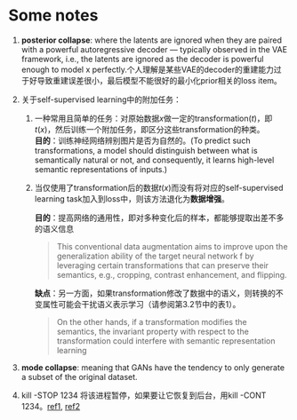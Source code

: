 <script type="text/x-mathjax-config">
  MathJax.Hub.Config({
    tex2jax: {
      inlineMath: [ ['$','$'], ["\\(","\\)"] ],
      processEscapes: true
    }
  });
</script>

<script src="https://cdn.mathjax.org/mathjax/latest/MathJax.js?config=TeX-AMS-MML_HTMLorMML" type="text/javascript"></script>

# Some notes

1. **posterior collapse**: where the latents are ignored when they are paired with a powerful autoregressive decoder — typically observed in the VAE framework, i.e., the latents are ignored as the decoder is powerful enough to model x perfectly.个人理解是某些VAE的decoder的重建能力过于好导致重建误差很小，最后模型不能很好的最小化prior相关的loss item。

2. 关于self-supervised learning中的附加任务：
    1. 一种常用且简单的任务：对原始数据$x$做一定的transformation($t$)，即$t(x)$，然后训练一个附加任务，即区分这些transformation的种类。    
        **目的**：训练神经网络辨别图片是否为自然的。(To predict such transformations, a model should distinguish between what is semantically natural or not, and consequently, it
        learns high-level semantic representations of inputs.)
    2. 当仅使用了transformation后的数据$t(x)$而没有将对应的self-supervised learning task加入到loss中，则该方法退化为**数据增强**。
        
        **目的**：提高网络的通用性，即对多种变化后的样本，都能够提取出差不多的语义信息
        
        > This conventional data augmentation aims to improve upon
        > the generalization ability of the target neural network f by
        > leveraging certain transformations that can preserve their semantics,
        > e.g., cropping, contrast enhancement, and flipping.
        
        **缺点**：另一方面，如果transformation修改了数据中的语义，则转换的不变属性可能会干扰语义表示学习（请参阅第3.2节中的表1）。
        
        > On the other hands, if a transformation modifies the semantics,
        > the invariant property with respect to the transformation
        > could interfere with semantic representation learning
3. **mode collapse**: meaning that GANs have the tendency to only generate a subset of the original dataset.

4. kill -STOP 1234 将该进程暂停，如果要让它恢复到后台，用kill -CONT 1234。[ref1](https://www.cnblogs.com/kexinxin/p/9939119.html), [ref2](https://www.jianshu.com/p/d4190447736e) 
